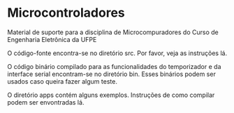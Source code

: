 # Microcontroladores
Material de suporte para a disciplina de Microcompuradores do Curso de Engenharia Eletrônica da UFPE

O código-fonte encontra-se no diretório src.  Por favor, veja as instruções lá.

O código binário compilado para as funcionalidades do temporizador e da interface serial encontram-se no diretório bin. Esses binários podem ser usados caso queira fazer algum teste.

O diretório apps contém alguns exemplos. Instruções de como compilar podem ser envontradas lá.
